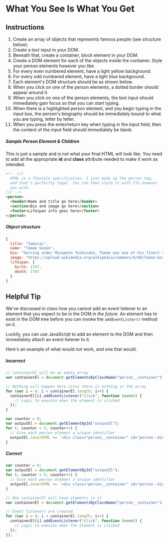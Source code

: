 # What You See Is What You Get


## Instructions

1. Create an array of objects that represents famous people (see structure below).
1. Create a text input in your DOM.
1. Beneath that, create a container, block element in your DOM.
1. Create a DOM element for each of the objects inside the container. Style your person elements however you like.
1. For every even numbered element, have a light yellow background.
1. For every odd numbered element, have a light blue background.
1. Each element's DOM structure should be as shown below.
1. When you click on one of the person elements, a dotted border should appear around it.
1. When you click on one of the person elements, the text input should immediately gain focus so that you can start typing.
1. When there is a highlighted person element, and you begin typing in the input box, the person's biography should be immediately bound to what you are typing, letter by letter.
1. When you press the enter/return key when typing in the input field, then the content of the input field should immediately be blank.


##### Sample Person Element & Children

This is just a sample and is not what your final HTML will look like. You need to add all the appropriate **id** and **class** attribute needed to make it work as intended.

```html
<!-- ///
  HTML is a flexible specification. I just made up the person tag,
  and that's perfectly legal. You can then style it with CSS however
  you wish.
/// -->
<person>
  <header>Name and title go here</header>
  <section>Bio and image go here</section>
  <footer>Lifespan info goes here</footer>
</person>
```

##### Object structure

```js
{
  title: "Samurai",
  name: "Tomoe Gozen",
  bio: "Serving under Minamoto Yoshinaka, Tomoe was one of his finest soldiers, and her skills in battle dwarfed many of those held by even the strongest men in her unit.",
  image: "https://upload.wikimedia.org/wikipedia/commons/4/48/Tomoe-Gozen.jpg"
  lifespan: {
    birth: 1747,
    death: 1797
  }
}
```

## Helpful Tip

We've discussed in class how you cannot add an event listener to an element that you expect to be in the DOM *in the future*. An element has to exist in the DOM tree before you can invoke the `addEventLister()` method on it.

Luckily, you can use JavaScript to add an element to the DOM and then immediately attach an event listener to it.

Here's an example of what would *not* work, and one that would.

##### Incorrect

```js
// containerEl will be an empty array
var containerEl = document.getElementsByClassName("person__container");

// Nothing will happen here since there is nothing in the array
for (var i = 0; i < containerEl.length; i++) {
  containerEl[i].addEventListener("click", function (event) {
    // Logic to execute when the element is clicked
  });
}

var counter = 0;
var outputEl = document.getElementById("outputEl");
for (; counter < 5; counter++) {
  // Give each person element a unique identifier
  outputEl.innerHTML += `<div class="person__container" id="person--${counter}"></div>`;
}
```

##### Correct

```js
var counter = 0;
var outputEl = document.getElementById("outputEl");
for (; counter < 5; counter++) {
  // Give each person element a unique identifier
  outputEl.innerHTML += `<div class="person__container" id="person--${counter}"></div>`;
}

// Now containerEl will have elements in it
var containerEl = document.getElementsByClassName("person__container");

// Event listeners are created
for (var i = 0; i < containerEl.length; i++) {
  containerEl[i].addEventListener("click", function (event) {
    // Logic to execute when the element is clicked
  });
});

```

